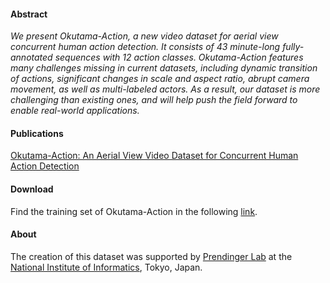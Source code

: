 #### Abstract

_We present Okutama-Action, a new video dataset for aerial view concurrent human action detection. It consists of 43 minute-long fully-annotated sequences with 12 action classes. Okutama-Action features many challenges missing in current datasets, including dynamic transition of actions, significant changes in scale and aspect ratio, abrupt camera movement, as well as multi-labeled actors. As a result, our dataset is more challenging than existing ones, and will help push the field forward to enable real-world applications._

#### Publications

[Okutama-Action: An Aerial View Video Dataset for Concurrent Human Action Detection](https://arxiv.org/abs/1706.03038)


#### Download

Find the training set of Okutama-Action in the following [link](https://drive.google.com/drive/folders/0B6O3GZcCIFuDaUs4dG1HWWEyUWM?usp=sharing).

#### About

The creation of this dataset was supported by [Prendinger Lab](http://research.nii.ac.jp/~prendinger/) at the [National Institute of Informatics](http://www.nii.ac.jp/en/), Tokyo, Japan.
